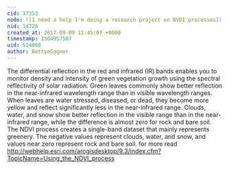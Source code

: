 ```yaml
---
cid: 17353
node: ![I need a help I'm doing a research project on NVDI processes](../notes/camiloreyes/08-10-2017/i-need-a-help-i-m-doing-a-research-project-on-nvdi-processes)
nid: 14728
created_at: 2017-09-09 11:45:07 +0000
timestamp: 1504957507
uid: 514068
author: BettyeGagner
---
```


The differential reflection in the red and infrared (IR) bands enables you to monitor density and intensity of green vegetation growth using the spectral reflectivity of solar radiation. Green leaves commonly show better reflection in the near-infrared wavelength range than in visible wavelength ranges. When leaves are water stressed, diseased, or dead, they become more yellow and reflect significantly less in the near-infrared range. Clouds, water, and snow show better reflection in the visible range than in the near-infrared range, while the difference is almost zero for rock and bare soil. The NDVI process creates a single-band dataset that mainly represents greenery. The negative values represent clouds, water, and snow, and values near zero represent rock and bare soil. for more read http://webhelp.esri.com/arcgisdesktop/9.3/index.cfm?TopicName=Using_the_NDVI_process